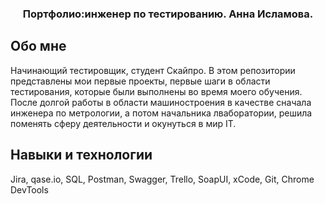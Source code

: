 <h3 align="center">Портфолио:инженер по тестированию. Анна Исламова.</a> 

## Обо мне
Начинающий тестировщик, студент Скайпро. В этом репозитории представлены мои первые проекты, первые шаги в области тестирования, которые были выполнены во время моего обучения. После долгой работы в области машиностроения в качестве сначала инженера по метрологии, а потом начальника лваборатории, решила поменять сферу деятельности и окунуться в мир IT. 
## Навыки и технологии
Jira, qase.io, SQL, Postman, Swagger, Trello, SoapUI, xCode, Git, Chrome DevTools
